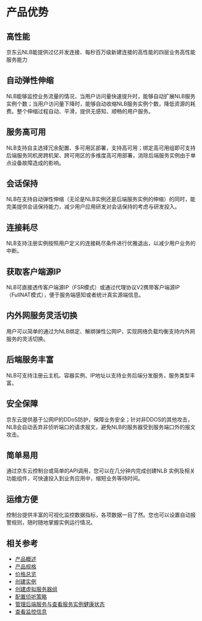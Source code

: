 # 产品优势

## 高性能

京东云NLB能提供过亿并发连接、每秒百万级新建连接的高性能的四层业务高性能服务能力

## 自动弹性伸缩

NLB能够监控业务流量的情况，当用户访问量快速提升时，能够自动扩展NLB服务实例个数；当用户访问量下降时，能够自动收缩NLB服务实例个数，降低资源的耗费。整个伸缩过程自动、平滑，提供无感知、顺畅的用户服务。

## 服务高可用

NLB支持自主选择冗余配置、多可用区部署，支持高可用；绑定高可用组即可支持后端服务同机房跨机架、跨可用区的多维度高可用部署，消除后端服务实例由于单点设备故障造成的影响。

## 会话保持

NLB在支持自动弹性伸缩（无论是NLB实例还是后端服务实例的伸缩）的同时，能完美提供会话保持能力，减少用户应用研发对会话保持的考虑与研发投入。

## 连接耗尽

NLB支持注册实例按照用户定义的连接耗尽条件进行优雅退出，以减少用户业务的中断。

## 获取客户端源IP

NLB可直接透传客户端源IP（FSR模式）或通过代理协议V2携带客户端源IP（FullNAT模式），便于服务端感知或者统计真实源端信息。

## 内外网服务灵活切换

用户可以简单的通过为NLB绑定、解绑弹性公网IP，实现网络负载均衡支持内外网服务的灵活切换。

## 后端服务丰富

NLB可支持注册云主机、容器实例、IP地址以支持业务后端分发服务，服务类型丰富。

## 安全保障

京东云提供基于公网IP的DDoS防护，保障业务安全；针对非DDOS的其他攻击，NLB会自动丢弃非侦听端口的请求报文，避免NLB的服务器受到服务端口外的报文攻击。

## 简单易用

通过京东云控制台或简单的API调用，您可以在几分钟内完成创建NLB 实例及相关功能组件，可快速投入到业务应用中，缩短业务等待时间。

## 运维方便
控制台提供丰富的可视化监控数据指标，各项数据一目了然。您也可以设置自动报警规则，随时随地掌握实例运行情况。

## 相关参考

- [产品概述](../Introduction/Product-Overview.md)
- [产品规格](../Introduction/Specifications.md)
- [价格总览](../Pricing/Price-Overview.md)
- [创建实例](../Getting-Started/Create-Instance.md)
- [创建虚拟服务器组](../Operation-Guide/TargetGroup-Management.md)
- [配置侦听策略](../Operation-Guide/Listener-Management.md)
- [管理后端服务与查看服务实例健康状态](../Operation-Guide/Backend-Management.md)
- [查看监控信息](../Operation-Guide/Monitoring.md)

